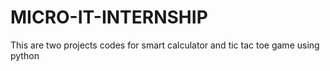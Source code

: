# MICRO-IT-INTERNSHIP
This are two projects codes for smart calculator and tic tac toe game using python
